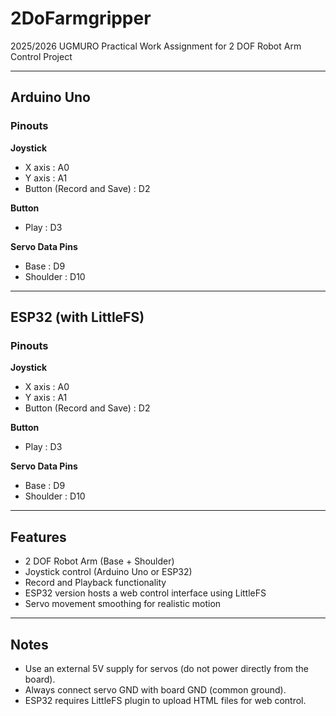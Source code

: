 # 2DoFarmgripper
2025/2026 UGMURO Practical Work Assignment for 2 DOF Robot Arm Control Project

---

## Arduino Uno

### Pinouts

**Joystick**
- X axis                   : A0
- Y axis                   : A1
- Button (Record and Save) : D2

**Button**
- Play                     : D3

**Servo Data Pins**
- Base                     : D9
- Shoulder                 : D10

---

## ESP32 (with LittleFS)

### Pinouts

**Joystick**
- X axis                   : A0
- Y axis                   : A1
- Button (Record and Save) : D2

**Button**
- Play                     : D3

**Servo Data Pins**
- Base                     : D9
- Shoulder                 : D10

---

## Features
- 2 DOF Robot Arm (Base + Shoulder)
- Joystick control (Arduino Uno or ESP32)
- Record and Playback functionality
- ESP32 version hosts a web control interface using LittleFS
- Servo movement smoothing for realistic motion

---

## Notes
- Use an external 5V supply for servos (do not power directly from the board).
- Always connect servo GND with board GND (common ground).
- ESP32 requires LittleFS plugin to upload HTML files for web control.
